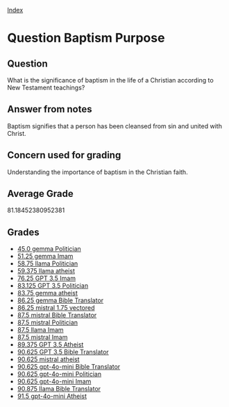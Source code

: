 
[Index](../../index.md)
# Question Baptism Purpose
## Question
What is the significance of baptism in the life of a Christian according to New Testament teachings?

## Answer from notes
Baptism signifies that a person has been cleansed from sin and united with Christ.

## Concern used for grading
Understanding the importance of baptism in the Christian faith.

## Average Grade
81.18452380952381

## Grades
 * [45.0 gemma Politician](../answers/gemma_Politician/Baptism_Purpose.md)
 * [51.25 gemma Imam](../answers/gemma_Imam/Baptism_Purpose.md)
 * [58.75 llama Politician](../answers/llama_Politician/Baptism_Purpose.md)
 * [59.375 llama atheist](../answers/llama_atheist/Baptism_Purpose.md)
 * [76.25 GPT 3.5 Imam](../answers/GPT_3.5_Imam/Baptism_Purpose.md)
 * [83.125 GPT 3.5 Politician](../answers/GPT_3.5_Politician/Baptism_Purpose.md)
 * [83.75 gemma atheist](../answers/gemma_atheist/Baptism_Purpose.md)
 * [86.25 gemma Bible Translator](../answers/gemma_Bible_Translator/Baptism_Purpose.md)
 * [86.25 mistral 1.75 vectored](../answers/mistral_1.75_vectored/Baptism_Purpose.md)
 * [87.5 mistral Bible Translator](../answers/mistral_Bible_Translator/Baptism_Purpose.md)
 * [87.5 mistral Politician](../answers/mistral_Politician/Baptism_Purpose.md)
 * [87.5 llama Imam](../answers/llama_Imam/Baptism_Purpose.md)
 * [87.5 mistral Imam](../answers/mistral_Imam/Baptism_Purpose.md)
 * [89.375 GPT 3.5 Atheist](../answers/GPT_3.5_Atheist/Baptism_Purpose.md)
 * [90.625 GPT 3.5 Bible Translator](../answers/GPT_3.5_Bible_Translator/Baptism_Purpose.md)
 * [90.625 mistral atheist](../answers/mistral_atheist/Baptism_Purpose.md)
 * [90.625 gpt-4o-mini Bible Translator](../answers/gpt-4o-mini_Bible_Translator/Baptism_Purpose.md)
 * [90.625 gpt-4o-mini Politician](../answers/gpt-4o-mini_Politician/Baptism_Purpose.md)
 * [90.625 gpt-4o-mini Imam](../answers/gpt-4o-mini_Imam/Baptism_Purpose.md)
 * [90.875 llama Bible Translator](../answers/llama_Bible_Translator/Baptism_Purpose.md)
 * [91.5 gpt-4o-mini Atheist](../answers/gpt-4o-mini_Atheist/Baptism_Purpose.md)
